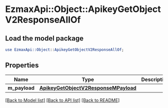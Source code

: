 # EzmaxApi::Object::ApikeyGetObjectV2ResponseAllOf

## Load the model package
```perl
use EzmaxApi::Object::ApikeyGetObjectV2ResponseAllOf;
```

## Properties
Name | Type | Description | Notes
------------ | ------------- | ------------- | -------------
**m_payload** | [**ApikeyGetObjectV2ResponseMPayload**](ApikeyGetObjectV2ResponseMPayload.md) |  | 

[[Back to Model list]](../README.md#documentation-for-models) [[Back to API list]](../README.md#documentation-for-api-endpoints) [[Back to README]](../README.md)


